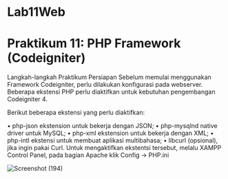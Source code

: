 # Lab11Web


# Praktikum 11: PHP Framework (Codeigniter)

Langkah-langkah Praktikum
Persiapan
Sebelum memulai menggunakan Framework Codeigniter, perlu dilakukan konfigurasi pada webserver. Beberapa ekstensi PHP perlu diaktifkan untuk kebutuhan pengembangan Codeigniter 4.

Berikut beberapa ekstensi yang perlu diaktifkan:

• php-json ekstension untuk bekerja dengan JSON;
• php-mysqlnd native driver untuk MySQL;
• php-xml ekstension untuk bekerja dengan XML;
• php-intl ekstensi untuk membuat aplikasi multibahasa;
• libcurl (opsional), jika ingin pakai Curl.
Untuk mengaktifkan ekstentsi tersebut, melalu XAMPP Control Panel, pada bagian 
Apache klik Config -> PHP.ini

![Screenshot (194)](https://user-images.githubusercontent.com/56498195/122149519-63309580-ce86-11eb-8c5e-9e926cefdb1d.png)
